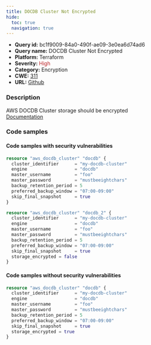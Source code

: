 ```yaml
---
title: DOCDB Cluster Not Encrypted
hide:
  toc: true
  navigation: true
---
```


<style>
  .highlight .hll {
    background-color: #ff171742;
  }
  .md-content {
    max-width: 1100px;
    margin: 0 auto;
  }
</style>

-   **Query id:** bc1f9009-84a0-490f-ae09-3e0ea6d74ad6
-   **Query name:** DOCDB Cluster Not Encrypted
-   **Platform:** Terraform
-   **Severity:** <span style="color:#bb2124">High</span>
-   **Category:** Encryption
-   **CWE:** <a href="https://cwe.mitre.org/data/definitions/311.html" onclick="newWindowOpenerSafe(event, 'https://cwe.mitre.org/data/definitions/311.html')">311</a>
-   **URL:** [Github](https://github.com/Checkmarx/kics/tree/master/assets/queries/terraform/aws/docdb_cluster_not_encrypted)

### Description
AWS DOCDB Cluster storage should be encrypted<br>
[Documentation](https://registry.terraform.io/providers/hashicorp/aws/latest/docs/resources/docdb_cluster#storage_encrypted)

### Code samples
#### Code samples with security vulnerabilities
```tf title="Positive test num. 1 - tf file" hl_lines="1 19"
resource "aws_docdb_cluster" "docdb" {
  cluster_identifier      = "my-docdb-cluster"
  engine                  = "docdb"
  master_username         = "foo"
  master_password         = "mustbeeightchars"
  backup_retention_period = 5
  preferred_backup_window = "07:00-09:00"
  skip_final_snapshot     = true
}

resource "aws_docdb_cluster" "docdb_2" {
  cluster_identifier      = "my-docdb-cluster"
  engine                  = "docdb"
  master_username         = "foo"
  master_password         = "mustbeeightchars"
  backup_retention_period = 5
  preferred_backup_window = "07:00-09:00"
  skip_final_snapshot     = true
  storage_encrypted = false
}

```


#### Code samples without security vulnerabilities
```tf title="Negative test num. 1 - tf file"
resource "aws_docdb_cluster" "docdb" {
  cluster_identifier      = "my-docdb-cluster"
  engine                  = "docdb"
  master_username         = "foo"
  master_password         = "mustbeeightchars"
  backup_retention_period = 5
  preferred_backup_window = "07:00-09:00"
  skip_final_snapshot     = true
  storage_encrypted = true
}

```
